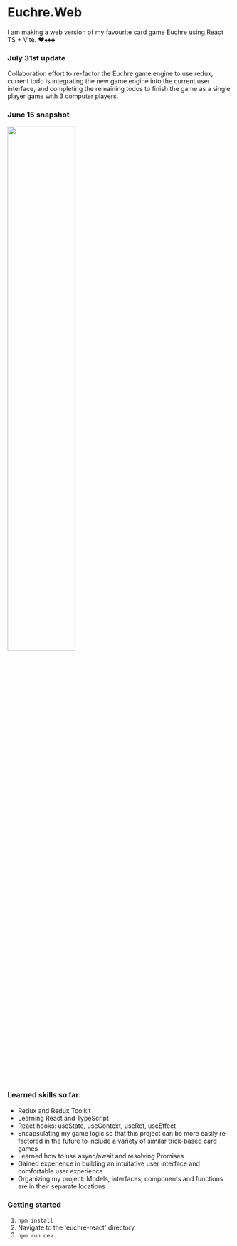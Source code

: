# Euchre.Web

<p>I am making a web version of my favourite card game Euchre using React TS + Vite. ♥️♠️♦️♣️</p>

### July 31st update
Collaboration effort to re-factor the Euchre game engine to use redux, current todo is integrating the new game engine into the current user interface, and completing the remaining todos to finish the game as a single player game with 3 computer players.

### June 15 snapshot

<img style="width:55%" src="./euchre-react/project_progress_images/june15snapshot.png">

### Learned skills so far:
- Redux and Redux Toolkit
- Learning React and TypeScript
- React hooks: useState, useContext, useRef, useEffect
- Encapsulating my game logic so that this project can be more easily re-factored in the future to include a variety of similar trick-based card games
- Learned how to use async/await and resolving Promises
- Gained experience in building an intuitative user interface and comfortable user experience
- Organizing my project: Models, interfaces, components and functions are in their separate locations

### Getting started
1. `npm install`
2. Navigate to the 'euchre-react' directory
3. `npm run dev`

